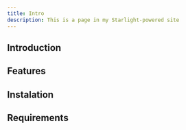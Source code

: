 ```yaml
---
title: Intro
description: This is a page in my Starlight-powered site
---
```


## Introduction

## Features

## Instalation

## Requirements

